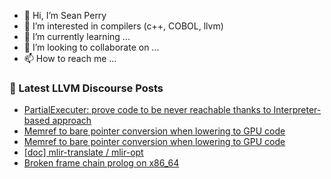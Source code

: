 - 👋 Hi, I’m Sean Perry
- 👀 I’m interested in compilers (c++, COBOL, llvm)
- 🌱 I’m currently learning ...
- 💞️ I’m looking to collaborate on ...
- 📫 How to reach me ...

<!---
s66perry/s66perry is a ✨ special ✨ repository because its `README.md` (this file) appears on your GitHub profile.
You can click the Preview link to take a look at your changes.
--->
### 📕 Latest LLVM Discourse Posts

<!-- DISCOURSE-LLVM:START -->
- [PartialExecuter: prove code to be never reachable thanks to Interpreter-based approach](https://discourse.llvm.org/t/partialexecuter-prove-code-to-be-never-reachable-thanks-to-interpreter-based-approach/60906/4)
- [Memref to bare pointer conversion when lowering to GPU code](https://discourse.llvm.org/t/memref-to-bare-pointer-conversion-when-lowering-to-gpu-code/60916/2)
- [Memref to bare pointer conversion when lowering to GPU code](https://discourse.llvm.org/t/memref-to-bare-pointer-conversion-when-lowering-to-gpu-code/60916/1)
- [[doc] mlir-translate / mlir-opt](https://discourse.llvm.org/t/doc-mlir-translate-mlir-opt/60751/16)
- [Broken frame chain prolog on x86_64](https://discourse.llvm.org/t/broken-frame-chain-prolog-on-x86-64/60900/3)
<!-- DISCOURSE-LLVM:END -->
